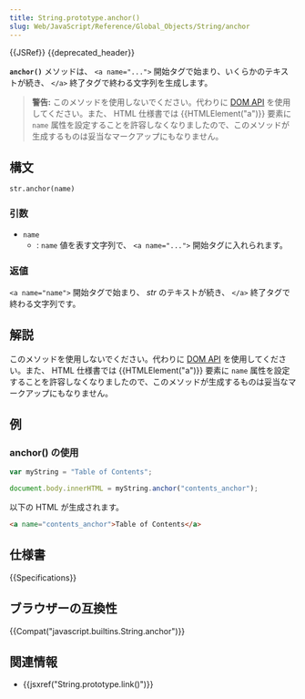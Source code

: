 ```yaml
---
title: String.prototype.anchor()
slug: Web/JavaScript/Reference/Global_Objects/String/anchor
---
```


{{JSRef}} {{deprecated_header}}

**`anchor()`** メソッドは、 `<a name="...">` 開始タグで始まり、いくらかのテキストが続き、 `</a>` 終了タグで終わる文字列を生成します。

> **警告:** このメソッドを使用しないでください。代わりに [DOM API](/ja/docs/Web/API/Document_Object_Model) を使用してください。また、 HTML 仕様書では {{HTMLElement("a")}} 要素に `name` 属性を設定することを許容しなくなりましたので、このメソッドが生成するものは妥当なマークアップにもなりません。

## 構文

```
str.anchor(name)
```

### 引数

- `name`
  - : `name` 値を表す文字列で、 `<a name="...">` 開始タグに入れられます。

### 返値

`<a name="name">` 開始タグで始まり、 _str_ のテキストが続き、 `</a>` 終了タグで終わる文字列です。

## 解説

このメソッドを使用しないでください。代わりに [DOM API](/ja/docs/Web/API/Document_Object_Model) を使用してください。また、 HTML 仕様書では {{HTMLElement("a")}} 要素に `name` 属性を設定することを許容しなくなりましたので、このメソッドが生成するものは妥当なマークアップにもなりません。

## 例

### anchor() の使用

```js
var myString = "Table of Contents";

document.body.innerHTML = myString.anchor("contents_anchor");
```

以下の HTML が生成されます。

```html
<a name="contents_anchor">Table of Contents</a>
```

## 仕様書

{{Specifications}}

## ブラウザーの互換性

{{Compat("javascript.builtins.String.anchor")}}

## 関連情報

- {{jsxref("String.prototype.link()")}}
